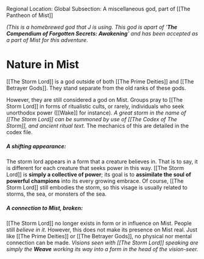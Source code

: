 Regional Location: Global
Subsection: A miscellaneous god, part of [[The Pantheon of Mist]]

*(This is a homebrewed god that J is using. This god is apart of '**The Compendium of Forgotten Secrets: Awakening**' and has been accepted as a part of Mist for this adventure.*

# Nature in Mist
[[The Storm Lord]] is a god outside of both [[The Prime Deities]] and [[The Betrayer Gods]]. They stand separate from the old ranks of these gods. 

However, they are still considered a god on Mist. Groups pray to [[The Storm Lord]] in forms of ritualistic cults, or rarely, individuals who seek unorthodox power ([[Wake]] for instance). *A great storm in the name of [[The Storm Lord]] can be summoned by use of [[The Codex of The Storm]], and ancient ritual text.* The mechanics of this are detailed in the codex file. 
##### A shifting appearance:
The storm lord appears in a form that a creature believes in. That is to say, it is different for each creature that seeks power in this way. [[The Storm Lord]] is **simply a collective of power**; its goal is to **assimilate the soul of powerful champions** into its every growing embrace. Of course, [[The Storm Lord]] still embodies the storm, so this visage is usually related to storms, the sea, or monsters of the sea. 
##### A connection to Mist, broken:
[[The Storm Lord]] no longer exists in form or in influence on Mist. People still *believe in it*. However, this does not make its presence on Mist real. Just like [[The Prime Deities]] or [[The Betrayer Gods]], no physical nor mental connection can be made. *Visions seen with [[The Storm Lord]] speaking are simply the **Weave** working its way into a form in the head of the vision-seer.* 
